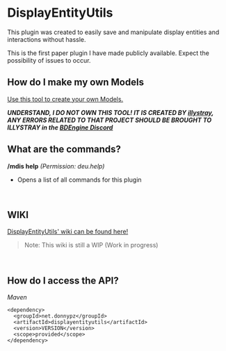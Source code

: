 
# DisplayEntityUtils
This plugin was created to easily save and manipulate display entities and interactions without hassle.

This is the first paper plugin I have made publicly available. Expect the possibility of issues to occur.

## How do I make my own Models
[Use this tool to create your own Models.](block-display.com)

***UNDERSTAND, I DO NOT OWN THIS TOOL! IT IS CREATED BY [illystray]([https://github.com/eszesbalint](https://illystray.com)), ANY ERRORS RELATED TO THAT PROJECT SHOULD BE BROUGHT TO ILLYSTRAY in the [BDEngine Discord](https://discord.com/invite/VCeHfSd6Xa)***

## What are the commands?

**/mdis help** *(Permission: deu.help)*
- Opens a list of all commands for this plugin
<br>

## WIKI
[DisplayEntityUtils' wiki can be found here!](https://github.com/PZDonny/DisplayEntityUtils/wiki)
> Note: This wiki is still a WIP (Work in progress)

<br>

## **How do I access the API?**

*Maven*
```
<dependency>
  <groupId>net.donnypz</groupId>
  <artifactId>displayentityutils</artifactId>
  <version>VERSION</version>
  <scope>provided</scope>
</dependency>
```
